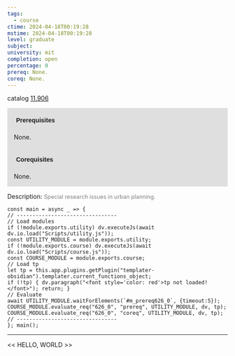 ```yaml
---
tags:
  - course
ctime: 2024-04-18T00:19:28
mstime: 2024-04-18T00:19:28
level: graduate
subject: 
university: mit
completion: open
percentage: 0
prereq: None.
coreq: None.
---
```


catalog [11.906](http://student.mit.edu/catalog/m11c.html#11.906)

<span style="display: block; padding: 15px; background-color: rgb(100, 100, 100, 0.2);"><font id="m_prereq626_0" style="display: block; font-family: Arial, sans-serif; font-weight: bold; padding: 5px">Prerequisites</font><br><span id="prereq626_0">None.</span></span>
<span style="display: block; padding: 15px; background-color: rgb(100, 100, 100, 0.2);"><font id="m_coreq626_0" style="display: block; font-family: Arial, sans-serif; font-weight: bold; padding: 5px">Corequisites</font><br><span id="coreq626_0">None.</span></span>

<font style="">Description:</font>
<font style="color: grey; font-size: 0.8rem;">Special research issues in urban planning.</font>

```dataviewjs
const main = async _ => {
// --------------------------------
// Load modules
if (!module.exports.utility) dv.executeJs(await dv.io.load("Scripts/utility.js"));
const UTILITY_MODULE = module.exports.utility;
if (!module.exports.course) dv.executeJs(await dv.io.load("Scripts/course.js"));
const COURSE_MODULE = module.exports.course;
// Load tp
let tp = this.app.plugins.getPlugin("templater-obsidian").templater.current_functions_object;
if (!tp) { dv.paragraph("<font style='color: red'>tp not loaded!</font>"); return; }
// Evaluate
await UTILITY_MODULE.waitForElements(`#m_prereq626_0`, {timeout:5});
COURSE_MODULE.evaluate_req("626_0", "prereq", UTILITY_MODULE, dv, tp);
COURSE_MODULE.evaluate_req("626_0", "coreq", UTILITY_MODULE, dv, tp);
// --------------------------------
}; main();
```

---

<< HELLO, WORLD >>
